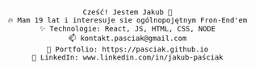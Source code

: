 <p align="center">
  <samp>
    Cześć! Jestem Jakub 👋 <br> 
    🔥  Mam 19 lat i interesuje sie ogólnopojętnym Fron-End'em <br> 
    ✨ Technologie: React, JS, HTML, CSS, NODE <br> 
    📫 kontakt.pasciak@gmail.com <br> 
    🎨 Portfolio: https://pasciak.github.io <br> 
    💼 LinkedIn: www.linkedin.com/in/jakub-paściak <br> 
  </samp>
</p>
